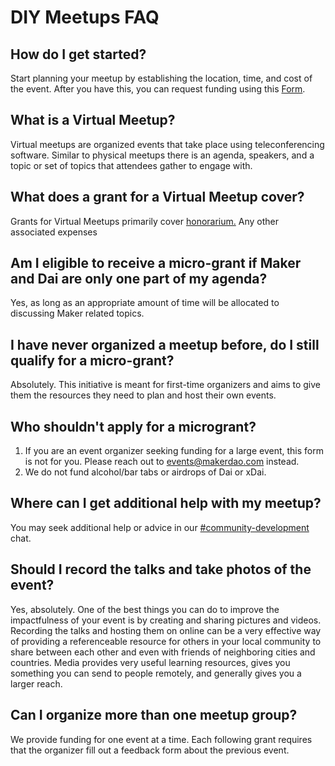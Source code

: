 # DIY Meetups FAQ

## How do I get started?

Start planning your meetup by establishing the location, time, and cost of the event. After you have this, you can request funding using this [Form](https://airtable.com/shr4HOtcZ8o3VZmek).

## What is a Virtual Meetup?

Virtual meetups are organized events that take place using teleconferencing software. Similar to physical meetups there is an agenda, speakers, and a topic or set of topics that attendees gather to engage with.

## What does a grant for a Virtual Meetup cover?

Grants for Virtual Meetups primarily cover [honorarium.](https://www.investopedia.com/terms/h/honorarium.asp) Any other associated expenses 

## Am I eligible to receive a micro-grant if Maker and Dai are only one part of my agenda?

Yes, as long as an appropriate amount of time will be allocated to discussing Maker related topics.

## I have never organized a meetup before, do I still qualify for a micro-grant?

Absolutely. This initiative is meant for first-time organizers and aims to give them the resources they need to plan and host their own events.

## Who shouldn't apply for a microgrant?

1. If you are an event organizer seeking funding for a large event, this form is not for you. Please reach out to events@makerdao.com instead.
1. We do not fund alcohol/bar tabs or airdrops of Dai or xDai.

## Where can I get additional help with my meetup?

You may seek additional help or advice in our [#community-development](https://chat.makerdao.com/channel/community-development) chat.

## Should I record the talks and take photos of the event?

 Yes, absolutely. One of the best things you can do to improve the impactfulness of your event is by creating and sharing pictures and videos. Recording the talks and hosting them on online can be a very effective way of providing a referenceable resource for others in your local community to share between each other and even with friends of neighboring cities and countries. Media provides very useful learning resources, gives you something you can send to people remotely, and generally gives you a larger reach.

## Can I organize more than one meetup group?

We provide funding for one event at a time. Each following grant requires that the organizer fill out a feedback form about the previous event.
